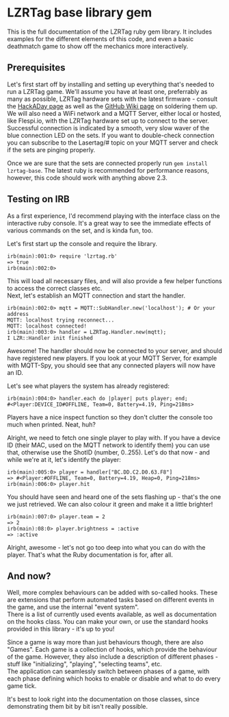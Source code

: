 
# LZRTag base library gem

This is the full documentation of the LZRTag ruby gem library.
It includes examples for the different elements of this code, and even a basic
deathmatch game to show off the mechanics more interactively.

## Prerequisites
Let's first start off by installing and setting up everything that's needed
to run a LZRTag game. We'll assume you have at least one, preferrably as many as possible,
LZRTag hardware sets with the latest firmware - consult the [HackADay page](bit.ly/XASLZR) as well as the [GitHub Wiki page](https://github.com/XasWorks/LZRTag/wiki/Assembly) on soldering them up.  
We will also need a WiFi network and a MQTT Server, either local or hosted, like
Flespi.io, with the LZRTag hardware set up to connect to the server. Successful
connection is indicated by a smooth, very slow waver of the blue connection LED
on the sets. If you want to double-check connection you can subscribe to the
Lasertag/# topic on your MQTT server and check if the sets are pinging properly.

Once we are sure that the sets are connected properly run `gem install lzrtag-base`.
The latest ruby is recommended for performance reasons, however, this code should work
with anything above 2.3.

## Testing on IRB
As a first experience, I'd recommend playing with the interface class on the interactive
ruby console. It's a great way to see the immediate effects of various commands
on the set, and is kinda fun, too.

Let's first start up the console and require the library.

```IRB
irb(main):001:0> require 'lzrtag.rb'
=> true
irb(main):002:0>
```
This will load all necessary files, and will also provide a few helper functions
to access the correct classes etc.  
Next, let's establish an MQTT connection and start the handler.

```IRB
irb(main):002:0> mqtt = MQTT::SubHandler.new('localhost'); # Or your address
MQTT: localhost trying reconnect...
MQTT: localhost connected!
irb(main):003:0> handler = LZRTag.Handler.new(mqtt);
I LZR::Handler init finished
```

Awesome! The handler should now be connected to your server, and should have registered
new players. If you look at your MQTT Server, for example with MQTT-Spy, you
should see that any connected players will now have an ID.

Let's see what players the system has already registered:

```irb
irb(main):004:0> handler.each do |player| puts player; end;
#<Player:DEVICE_ID#OFFLINE, Team=0, Battery=4.19, Ping=218ms>
```

Players have a nice inspect function so they don't clutter the console too much when printed. Neat, huh?

Alright, we need to fetch one single player to play with. If you have a device ID
(their MAC, used on the MQTT network to identify them) you can use that, otherwise
use the ShotID (number, 0..255). Let's do  that now - and while we're at it,
let's identify the player:

```irb
irb(main):005:0> player = handler["BC.DD.C2.D0.63.F8"]
=> #<Player:#OFFLINE, Team=0, Battery=4.19, Heap=0, Ping=218ms>
irb(main):006:0> player.hit
```

You should have seen and heard one of the sets flashing up - that's the one we
just retrieved. We can also colour it green and make it a little brighter!

```irb
irb(main):007:0> player.team = 2
=> 2
irb(main):08:0> player.brightness = :active
=> :active
```

Alright, awesome - let's not go too deep into what you can do with the player.
That's what the Ruby documentation is for, after all.

## And now?
Well, more complex behaviours can be added with so-called hooks. These are extensions
that perform automated tasks based on different events in the game, and use the
internal "event system".  
There is a list of currently used events available, as well as documentation on
the hooks class. You can make your own, or use the standard hooks provided in this
library - it's up to you!

Since a game is way more than just behaviours though, there are also "Games".
Each game is a collection of hooks, which provide the behaviour of the game. However,
they also include a description of different phases - stuff like "initializing",
"playing", "selecting teams", etc.  
The application can seamlessly switch between phases of a game, with each phase
defining which hooks to enable or disable and what to do every game tick.

It's best to look right into the documentation on those classes, since demonstrating
them bit by bit isn't really possible.
